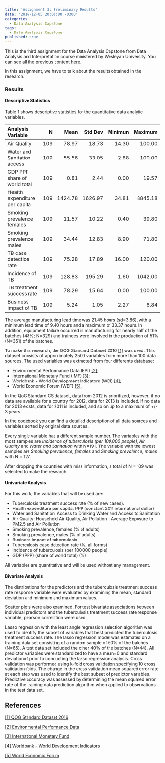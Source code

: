 ```yaml
---
title: 'Assignment 3: Preliminary Results'
date: '2016-12-05 20:00:00 -0300'
categories:
  - Data Analysis Capstone
tags:
  - Data Analysis Capstone
published: true
---
```


This is the third assignment for the Data Analysis Capstone from Data Analysis and Interpretation course ministered by Wesleyan University.
You can see all the previous content [here](https://yan-duarte.github.io/tags/).

In this assignment, we have to talk about the results obtained in the research.

### **Results**

#### **Descriptive Statistics**
Table 1 shows descriptive statistics for the quantitative data analytic variables.


| Analysis Variable             |   N   |   Mean   |   Std Dev   |   Minimun   |   Maximum   |
|:------------------------------|------:|---------:|------------:|------------:|------------:|
| Air Quality                   |  109  |    78.97 |       18.73 |       14.30 |      100.00 |
| Water and Sanitation access   |  109  |    55.56 |       33.05 |        2.88 |      100.00 |
| GDP PPP share of world total  |  109  |     0.81 |        2.44 |        0.00 |       19.57 |
| Health expenditure per capita |  109  |  1424.78 |     1626.97 |       34.81 |     8845.18 |
| Smoking prevalence females    |  109  |    11.57 |       10.22 |        0.40 |       39.80 |
| Smoking prevalence males      |  109  |    34.44 |       12.83 |        8.90 |       71.80 |
| TB case detection rate        |  109  |    75.28 |       17.89 |       16.00 |      120.00 |
| Incidence of TB               |  109  |   128.83 |      195.29 |        1.60 |     1042.00 |
| TB treatment success rate     |  109  |    78.29 |       15.64 |        0.00 |      100.00 |
| Business impact of TB         |  109  |     5.24 |        1.05 |        2.27 |        6.84 |





The average manufacturing lead time was 21.45 hours (sd=3.86), with a minimum lead time of 9.40 hours and a maximum of 33.37 hours. In addition, equipment failure occurred in manufacturing for nearly half of the batches (48%; N=329) and trainees were involved in the production of 51% (N=351) of the batches.




To make this research, the QOG Standard Dataset 2016 [[1]][ref_01] was used. This dataset consists of approximately 2500 variables from more than 100 data sources.
The used variables was extracted from four differents database:
  
  - Environmental Performance Data (EPI) [[2]][ref_02];
  - International Monetary Fund (IMF) [[3]][ref_03];
  - Worldbank - World Development Indicators (WDI) [[4]][ref_04];
  - World Economic Forum (WEF) [[5]][ref_05].

In the QoG Standard CS dataset, data from 2012 is prioritized, however, if no data are available for a country for 2012, data for 2013 is included. If no data
for 2013 exists, data for 2011 is included, and so on up to a maximum of +/- 3 years.

In the [codebook](http://yan-duarte.github.io/archives/QOG_codebook.pdf) you can find a detailed description of all data sources and variables sorted by original data sources.

Every single variable has a different sample number. The variables with the most samples are _Incidence of tuberculosis (per 100,000 people)_, _Air Quality_ and _Water and Sanitation_ with N=191. The variable with the lowest samples are _Smoking prevalence, females_ and _Smoking prevalence, males_ with N = 127.

After dropping the countries with miss information, a total of N = 109 was selected to make the research.

#### **Univariate Analysis**
For this work, the variables that will be used are:
  
  - Tuberculosis treatment success rate (% of new cases).
  - Health expenditure per capita, PPP (constant 2011 international dollar)
  - Water and Sanitation: Access to Drinking Water and Access to Sanitation
  - Air Quality: Household Air Quality, Air Pollution - Average Exposure to PM2.5 and Air Pollution
  - Smoking prevalence, females (% of adults)
  - Smoking prevalence, males (% of adults)
  - Business impact of tuberculosis
  - Tuberculosis case detection rate (%, all forms)
  - Incidence of tuberculosis (per 100,000 people)
  - GDP (PPP) (share of world total) (%)

All variables are quantitative and will be used without any management.

#### **Bivariate Analysis**
The distributions for the predictors and the tuberculosis treatment success rate response variable were evaluated by examining the mean, standard deviation and minimum and maximum values.

Scatter plots were also examined. For test bivariate associations between individual predictors and the tuberculosis treatment success rate response variable, pearson correlation were used.

Lasso regression with the least angle regression selection algorithm was used to identify the subset of variables that best predicted the tuberculosis treatment success rate. 
The lasso regression model was estimated on a training data set consisting of a random sample of 60% of the batches (N=65). A test data set included the other 40% of the batches (N=44). All predictor variables were standardized to have a mean=0 and standard deviation=1 prior to conducting the lasso regression analysis. Cross validation was performed using k-fold cross validation specifying 10 cross validation folds. The change in the cross validation mean squared error rate at each step was used to identify the best subset of predictor variables. Predictive accuracy was assessed by determining the mean squared error rate of the training data prediction algorithm when applied to observations in the test data set.


## **References**

[[1] QOG Standard Dataset 2016][ref_01]

[[2] Environmental Performance Data][ref_02]

[[3] International Monetary Fund][ref_03]

[[4] Worldbank - World Development Indicators][ref_04]

[[5] World Economic Forum][ref_05]


[ref_01]: http://qog.pol.gu.se/data/datadownloads/qogstandarddata
[ref_02]: http://epi.yale.edu/downloads
[ref_03]: http://www.imf.org/external/pubs/ft/weo/2014/01/weodata/weoselgr.aspx
[ref_04]: http://data.worldbank.org/data-catalog/world-development-indicators
[ref_05]: http://www.weforum.org/issues/competitiveness-0/gci2012-data-platform
